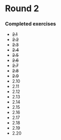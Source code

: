 # Round 2

### Completed exercises


* ~~2.1~~
* ~~2.2~~
* ~~2.3~~
* ~~2.4~~
* ~~2.5~~
* ~~2.6~~
* ~~2.7~~
* ~~2.8~~
* ~~2.9~~
* 2.10
* 2.11
* 2.12
* 2.13
* 2.14
* 2.15
* 2.16
* 2.17
* 2.18
* 2.19
* 2.20
